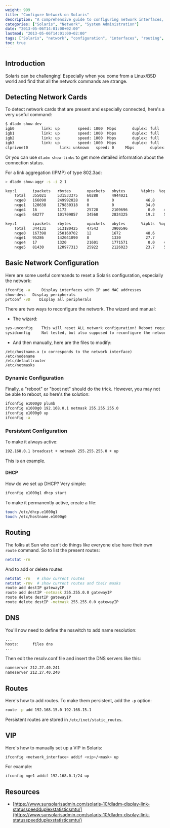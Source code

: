 ```yaml
---
weight: 999
title: "Configure Network on Solaris"
description: "A comprehensive guide to configuring network interfaces, routes, DNS, and VIPs on Solaris systems"
categories: ["Solaris", "Network", "System Administration"]
date: "2013-05-06T14:01:00+02:00"
lastmod: "2013-05-06T14:01:00+02:00"
tags: ["Solaris", "network", "configuration", "interfaces", "routing", "VIP"]
toc: true
---
```


## Introduction

Solaris can be challenging! Especially when you come from a Linux/BSD world and find that all the network commands are strange.

## Detecting Network Cards

To detect network cards that are present and especially connected, here's a very useful command:

```bash
$ dladm show-dev
igb0            link: up        speed: 1000  Mbps       duplex: full
igb1            link: up        speed: 1000  Mbps       duplex: full
igb2            link: up        speed: 1000  Mbps       duplex: full
igb3            link: up        speed: 1000  Mbps       duplex: full
clprivnet0              link: unknown   speed: 0     Mbps       duplex: unknown
```

Or you can use `dladm show-links` to get more detailed information about the connection status.

For a link aggregation (IPMP) of type 802.3ad:

```bash
> dladm show-aggr -s -i 2 1

key:1		ipackets   rbytes       opackets   obytes       %ipkts  %opkts
 	Total	355021     531533375    60288      4944021     
	nxge0	166090     249992028    0          0              46.8     0.0  
	nxge1	120638     179830318    0          0              34.0     0.0  
	nxge4	16         1172         25728      2109696         0.0    42.7  
	nxge5	68277      101709857    34560      2834325        19.2    57.3  

key:1		ipackets   rbytes       opackets   obytes       %ipkts  %opkts
 	Total	344131     513180425    47543      3900596     
	nxge0	167398     250160702    12         1672           48.6     0.0  
	nxge1	95286      142041090    8          1330           27.7     0.0  
	nxge4	17         1320         21601      1771571         0.0    45.4  
	nxge5	81430      120977313    25922      2126023        23.7    54.5
```

## Basic Network Configuration

Here are some useful commands to reset a Solaris configuration, especially the network:

```bash
ifconfig -a 	Display interfaces with IP and MAC addresses
show-devs 	Display peripherals
prtconf -vD    Display all peripherals
```

There are two ways to reconfigure the network. The wizard and manual:

* The wizard:

```bash
sys-unconfig 	This will reset ALL network configuration! Reboot required
sysidconfig 	Not tested, but also supposed to reconfigure the network
```

* And then manually, here are the files to modify:

```
/etc/hostname.x (x corresponds to the network interface)
/etc/nodename
/etc/defaultrouter
/etc/netmasks
```

### Dynamic Configuration

Finally, a "reboot" or "boot net" should do the trick. However, you may not be able to reboot, so here's the solution:

```bash
ifconfig e1000g0 plumb
ifconfig e1000g0 192.168.0.1 netmask 255.255.255.0
ifconfig e1000g0 up
ifconfig -a
```

### Persistent Configuration

To make it always active:

```bash
192.168.0.1 broadcast + netmask 255.255.255.0 + up
```

This is an example.

#### DHCP

How do we set up DHCP? Very simple:

```bash
ifconfig e1000g1 dhcp start
```

To make it permanently active, create a file:

```bash
touch /etc/dhcp.e1000g1
touch /etc/hostname.e1000g0
```

## Routing

The folks at Sun who can't do things like everyone else have their own `route` command. So to list the present routes:

```bash
netstat -rn
```

And to add or delete routes:

```bash
netstat -rn   # show current routes
netstat -rnv  # show current routes and their masks
route add destIP gatewayIP
route add destIP -netmask 255.255.0.0 gatewayIP
route delete destIP gatewayIP
route delete destIP -netmask 255.255.0.0 gatewayIP
```

## DNS

You'll now need to define the nsswitch to add name resolution:

```bash
...
hosts:      files dns
...
```

Then edit the resolv.conf file and insert the DNS servers like this:

```bash
nameserver 212.27.40.241
nameserver 212.27.40.240
```

## Routes

Here's how to add routes. To make them persistent, add the `-p` option:

```bash
route -p add 192.168.15.0 192.168.15.1
```

Persistent routes are stored in `/etc/inet/static_routes`.

## VIP

Here's how to manually set up a VIP in Solaris:

```bash
ifconfig <network_interface> addif <vip>/<mask> up
```

For example:

```bash
ifconfig nge1 addif 192.168.0.1/24 up
```

## Resources
- [https://www.sunsolarisadmin.com/solaris-10/dladm-display-link-statusspeedduplexstatisticsmtu/](https://www.sunsolarisadmin.com/solaris-10/dladm-display-link-statusspeedduplexstatisticsmtu/)
